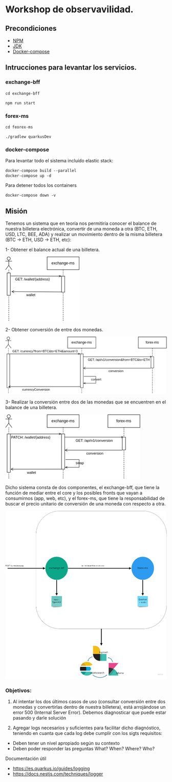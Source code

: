 # Workshop de observavilidad.

## Precondiciones

* [NPM](https://github.com/nvm-sh/nvm)
* [JDK](https://sdkman.io/)
* [Docker-compose](https://docs.docker.com/compose/install/)



## Intrucciones para levantar los servicios.

### exchange-bff

```
cd exchange-bff
```
```
npm run start
```

### forex-ms

```
cd feorex-ms
```
```
./gradlew quarkusDev
```

### docker-compose

Para levantar todo el sistema incluído elastic stack:
```
docker-compose build --parallel
docker-compose up -d
```

Para detener todos los containers 
```
docker-compose down -v
```

## Misión

Tenemos un sistema que en teoría nos permitiría conocer el balance de nuestra billetera electrónica, convertir de una moneda a otra (BTC, ETH, USD, LTC, BEE, ADA) y realizar un movimiento dentro de la misma billetera (BTC -> ETH, USD -> ETH, etc):

1- Obtener el balance actual de una billetera.

![alt text](diagrams/us1.png)

2- Obtener conversión de entre dos monedas.

![alt text](diagrams/us2.png)

3- Realizar la conversión entre dos de las monedas que se encuentren en el balance de una billetera.

![alt text](diagrams/us3.png)

Dicho sistema consta de dos componentes, el exchange-bff, que tiene la función de mediar entre el core y los posibles fronts que vayan a consumirnos (app, web, etc), y el forex-ms, que tiene la responsabilidad de buscar el precio unitario de conversión de una moneda con respecto a otra. 

![alt text](diagrams/arch.png)

### Objetivos:
1. Al intentar los dos últimos casos de uso (consultar conversión entre dos monedas y convertirlas dentro de nuestra billetera), está arrojándose un error 500 (Internal Server Error). Debemos diagnosticar que puede estar pasando y darle solución

2. Agregar logs necesarios y suficientes para facilitar dicho diagnóstico, teniendo en cuanta que cada log debe cumplir con los sigts requisitos:

* Deben tener un nivel apropiado según su contexto
* Deben poder responder las preguntas What? When? Where? Who?

Documentación útil
* https://es.quarkus.io/guides/logging
* https://docs.nestjs.com/techniques/logger